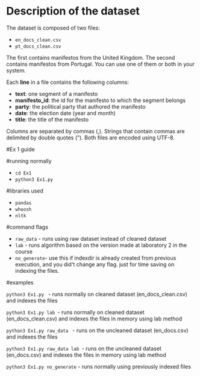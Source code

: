 # Description of the dataset

The dataset is composed of two files:

- `en_docs_clean.csv`
- `pt_docs_clean.csv`

The first contains manifestos from the United Kingdom. The second contains
manifestos from Portugal. You can use one of them or both in your system.

Each **line** in a file contains the following columns:

- **text**: one segment of a manifesto
- **manifesto_id**: the id for the manifesto to which the segment belongs
- **party**: the political party that authored the manifesto
- **date**: the election date (year and month)
- **title**: the title of the manifesto

Columns are separated by commas (,). Strings that contain commas are delimited
by double quotes ("). Both files are encoded using UTF-8.

#Ex 1 guide

#running normally

- ```cd Ex1```
- ```python3 Ex1.py```

#libraries used
- `pandas`
- `whoosh`
- `nltk`

#command flags
- `raw_data` - runs using raw dataset instead of cleaned dataset 
- `lab`  - runs algorithm based on the version made at laboratory 2 in the course
- `no_generate`- use this if indexdir is already created from previous execution, and you did't change any flag. just for time saving on indexing the files.

#examples

```python3 Ex1.py ``` - runs normally on cleaned dataset (en_docs_clean.csv) and indexes the files

```python3 Ex1.py lab ```- runs normally on cleaned dataset (en_docs_clean.csv) and indexes the files in memory using lab method

```python3 Ex1.py raw_data ``` - runs on the uncleaned dataset (en_docs.csv) and indexes the files

```python3 Ex1.py raw_data lab ```- runs on the uncleaned dataset (en_docs.csv) and indexes the files in memory using lab method

```python3 Ex1.py no_generate``` - runs normally using previously indexed files

